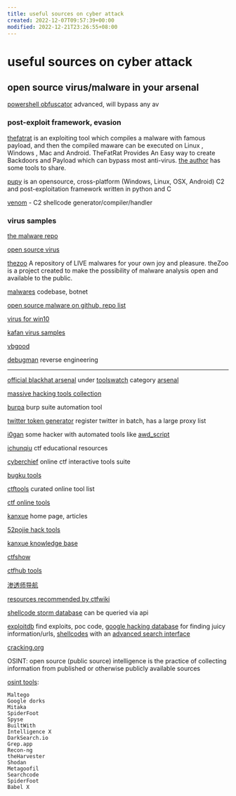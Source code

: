 ```yaml
---
title: useful sources on cyber attack
created: 2022-12-07T09:57:39+00:00
modified: 2022-12-21T23:26:55+08:00
---
```


# useful sources on cyber attack

## open source virus/malware in your arsenal

[powershell obfuscator](https://github.com/H4de5-7/powershell-obfuscation)  advanced, will bypass any av

### post-exploit framework, evasion

[thefatrat](https://github.com/screetsec/TheFatRat) is an exploiting tool which compiles a malware with famous payload, and then the compiled maware can be executed on Linux , Windows , Mac and Android. TheFatRat Provides An Easy way to create Backdoors and Payload which can bypass most anti-virus. [the author](https://github.com/screetsec) has some tools to share.

[pupy](https://github.com/n1nj4sec/pupy) is an opensource, cross-platform (Windows, Linux, OSX, Android) C2 and post-exploitation framework written in python and C

[venom](https://github.com/r00t-3xp10it/venom) - C2 shellcode generator/compiler/handler

### virus samples

[the malware repo](https://github.com/Da2dalus/The-MALWARE-Repo)

[open source virus](https://github.com/jaredsburrows/open-virus)

[thezoo](https://github.com/ytisf/theZoo) A repository of LIVE malwares for your own joy and pleasure. theZoo is a project created to make the possibility of malware analysis open and available to the public.

[malwares](https://github.com/malwares) codebase, botnet

[open source malware on github, repo list](https://github.com/BushidoUK/Open-source-Malware/blob/main/GitHubMalware.csv)

[virus for win10](https://github.com/R3YW1N/Virus-for-win-10)

[kafan virus samples](https://bbs.kafan.cn/forum-31-1.html)

[vbgood](http://www.vbgood.com/)

[debugman](https://debugmen.dev/) reverse engineering

----

[official blackhat arsenal](https://github.com/toolswatch/blackhat-arsenal-tools) under [toolswatch](https://toolswatch.org/) category [arsenal](https://www.toolswatch.org/category/arsenal/)

[massive hacking tools collection](https://github.com/EgeBalci/Mass-Hacker-Arsenal)

[burpa](https://github.com/tristanlatr/burpa) burp suite automation tool

[twitter token generator](https://github.com/James4Ever0/Twitter-Token-Gen) register twitter in batch, has a large proxy list

[i0gan](https://i0gan.github.io/) some hacker with automated tools like [awd_script](https://github.com/i0gan/awd_script/fork)

[ichunqiu](https://www.ichunqiu.com/) ctf educational resources

[cyberchief](https://gchq.github.io/CyberChef/) online ctf interactive tools suite

[bugku tools](http://tool.bugku.com/)

[ctftools](https://www.ctftools.com/) curated online tool list

[ctf online tools](http://www.hiencode.com/)

[kanxue](https://www.kanxue.com/) home page, articles

[52pojie hack tools](https://down.52pojie.cn/Tools/)

[kanxue knowledge base](https://www.kanxue.com/chm.htm)

[ctfshow](https://ctf.show/)

[ctfhub tools](https://www.ctfhub.com/#/tools)

[渗透师导航](https://www.shentoushi.top/)

[resources recommended by ctfwiki](https://ctf-wiki.org/introduction/resources/)

[shellcode storm database](http://shell-storm.org/shellcode/index.html) can be queried via api

[exploitdb](https://www.exploit-db.com/) find exploits, poc code, [google hacking database](https://www.exploit-db.com/google-hacking-database) for finding juicy information/urls, [shellcodes](https://www.exploit-db.com/shellcodes) with an [advanced search interface](https://www.exploit-db.com/search)

[cracking.org](https://cracking.org/)

OSINT: open source (public source) intelligence is the practice of collecting information from published or otherwise publicly available sources

[osint tools](https://www.csoonline.com/article/3445357/what-is-osint-top-open-source-intelligence-tools.html):
```
Maltego
Google dorks
Mitaka
SpiderFoot
Spyse
BuiltWith
Intelligence X
DarkSearch.io
Grep.app
Recon-ng
theHarvester
Shodan
Metagoofil
Searchcode
SpiderFoot
Babel X
```
